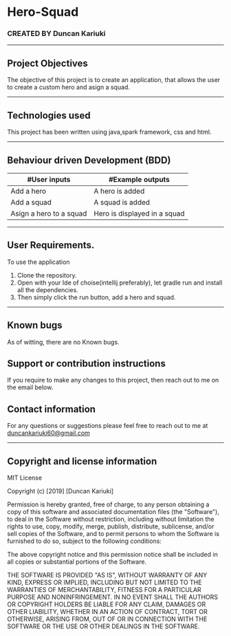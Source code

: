 # Hero-Squad
### CREATED BY  Duncan Kariuki

----------------------------------------------------------------------

## Project Objectives
The objective of this project is to create an application, that allows the user to create a custom hero and asign a squad.

----------------------------------------------------------------------

## Technologies used
This project has been written using java,spark framework, css and html.

-----------------------------------------------------------------------------


## Behaviour driven Development (BDD)
|#User inputs   |  #Example outputs |         
|---------------|-------------------|
| Add a hero         | A hero is added |
| Add a squad        | A squad is added  |
| Asign a hero to a squad       | Hero is displayed in a squad  |
---------------------------------------------------------------------------------

## User Requirements.
To use the application
1. Clone the repository.
2. Open with your Ide of choise(intellij preferably), let gradle run and install all the dependencies.
3. Then simply click the run button, add a hero and squad.

---------------------------------------------------------------------

## Known bugs
As of witting, there are no Known bugs.

## Support or contribution instructions
If you require to make any changes to this project, then reach out to me on the email below.

## Contact information
For any questions or suggestions please feel free to reach out to me at duncankariuki60@gmail.com

-----------------------------------------------------------------------------

## Copyright and license information

MIT License

Copyright (c) [2019] [Duncan Kariuki]

Permission is hereby granted, free of charge, to any person obtaining a copy
of this software and associated documentation files (the "Software"), to deal
in the Software without restriction, including without limitation the rights
to use, copy, modify, merge, publish, distribute, sublicense, and/or sell
copies of the Software, and to permit persons to whom the Software is
furnished to do so, subject to the following conditions:

The above copyright notice and this permission notice shall be included in all
copies or substantial portions of the Software.

THE SOFTWARE IS PROVIDED "AS IS", WITHOUT WARRANTY OF ANY KIND, EXPRESS OR
IMPLIED, INCLUDING BUT NOT LIMITED TO THE WARRANTIES OF MERCHANTABILITY,
FITNESS FOR A PARTICULAR PURPOSE AND NONINFRINGEMENT. IN NO EVENT SHALL THE
AUTHORS OR COPYRIGHT HOLDERS BE LIABLE FOR ANY CLAIM, DAMAGES OR OTHER
LIABILITY, WHETHER IN AN ACTION OF CONTRACT, TORT OR OTHERWISE, ARISING FROM,
OUT OF OR IN CONNECTION WITH THE SOFTWARE OR THE USE OR OTHER DEALINGS IN THE
SOFTWARE.